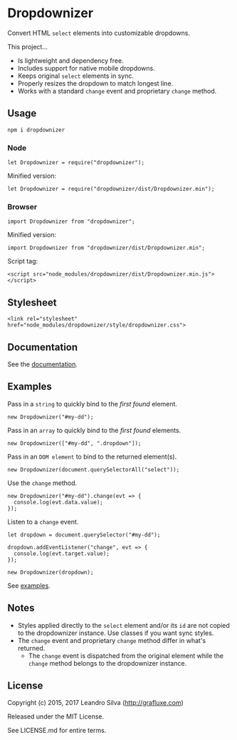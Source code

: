 # Dropdownizer

Convert HTML `select` elements into customizable dropdowns.

This project...

- Is lightweight and dependency free.
- Includes support for native mobile dropdowns.
- Keeps original `select` elements in sync.
- Properly resizes the dropdown to match longest line.
- Works with a standard `change` event and proprietary `change` method.

## Usage

`npm i dropdownizer`

### Node

```
let Dropdownizer = require("dropdownizer");
```

Minified version:

```
let Dropdownizer = require("dropdownizer/dist/Dropdownizer.min");
```

### Browser

```
import Dropdownizer from "dropdownizer";
```

Minified version:

```
import Dropdownizer from "dropdownizer/dist/Dropdownizer.min";
```

Script tag:

```
<script src="node_modules/dropdownizer/dist/Dropdownizer.min.js"></script>
```

## Stylesheet

```
<link rel="stylesheet" href="node_modules/dropdownizer/style/dropdownizer.css">
```

## Documentation

See the [documentation](http://grafluxe.com/o/doc/dropdownizer/Dropdownizer.html).

## Examples

Pass in a `string` to quickly bind to the *first found*  element.

```
new Dropdownizer("#my-dd");
```

Pass in an `array` to quickly bind to the *first found* elements.

```
new Dropdownizer(["#my-dd", ".dropdown"]);
```

Pass in an `DOM element` to bind to the returned element(s).

```
new Dropdownizer(document.querySelectorAll("select"));
```

Use the `change` method.

```
new Dropdownizer("#my-dd").change(evt => {
  console.log(evt.data.value);
});
```

Listen to a `change` event.

```
let dropdown = document.querySelector("#my-dd");

dropdown.addEventListener("change", evt => {
  console.log(evt.target.value);
});

new Dropdownizer(dropdown);
```

See [examples](http://grafluxe.com/o/doc/dropdownizer/example).

## Notes

- Styles applied directly to the `select` element and/or its `id` are not copied to the dropdownizer instance. Use classes if you want sync styles.
- The `change` event and proprietary `change` method differ in what's returned.
  - The `change` event is dispatched from the original element while the `change` method belongs to the dropdownizer instance.

## License

Copyright (c) 2015, 2017 Leandro Silva (http://grafluxe.com)

Released under the MIT License.

See LICENSE.md for entire terms.
